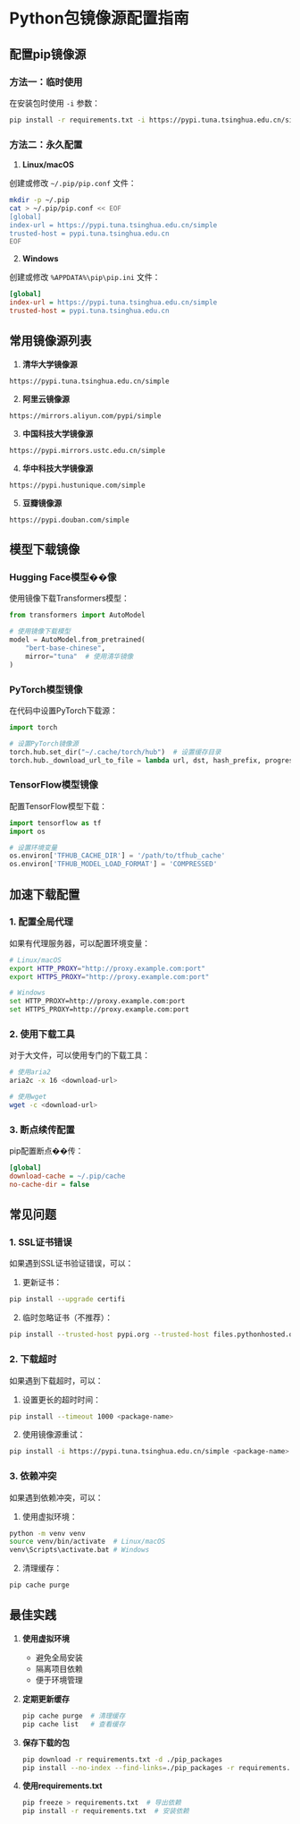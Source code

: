 # Python包镜像源配置指南

## 配置pip镜像源

### 方法一：临时使用

在安装包时使用 `-i` 参数：

```bash
pip install -r requirements.txt -i https://pypi.tuna.tsinghua.edu.cn/simple
```

### 方法二：永久配置

1. **Linux/macOS**

创建或修改 `~/.pip/pip.conf` 文件：

```bash
mkdir -p ~/.pip
cat > ~/.pip/pip.conf << EOF
[global]
index-url = https://pypi.tuna.tsinghua.edu.cn/simple
trusted-host = pypi.tuna.tsinghua.edu.cn
EOF
```

2. **Windows**

创建或修改 `%APPDATA%\pip\pip.ini` 文件：

```ini
[global]
index-url = https://pypi.tuna.tsinghua.edu.cn/simple
trusted-host = pypi.tuna.tsinghua.edu.cn
```

## 常用镜像源列表

1. **清华大学镜像源**
```
https://pypi.tuna.tsinghua.edu.cn/simple
```

2. **阿里云镜像源**
```
https://mirrors.aliyun.com/pypi/simple
```

3. **中国科技大学镜像源**
```
https://pypi.mirrors.ustc.edu.cn/simple
```

4. **华中科技大学镜像源**
```
https://pypi.hustunique.com/simple
```

5. **豆瓣镜像源**
```
https://pypi.douban.com/simple
```

## 模型下载镜像

### Hugging Face模型��像
使用镜像下载Transformers模型：

```python
from transformers import AutoModel

# 使用镜像下载模型
model = AutoModel.from_pretrained(
    "bert-base-chinese",
    mirror="tuna"  # 使用清华镜像
)
```

### PyTorch模型镜像
在代码中设置PyTorch下载源：

```python
import torch

# 设置PyTorch镜像源
torch.hub.set_dir("~/.cache/torch/hub")  # 设置缓存目录
torch.hub._download_url_to_file = lambda url, dst, hash_prefix, progress: ...  # 自定义下载函数
```

### TensorFlow模型镜像
配置TensorFlow模型下载：

```python
import tensorflow as tf
import os

# 设置环境变量
os.environ['TFHUB_CACHE_DIR'] = '/path/to/tfhub_cache'
os.environ['TFHUB_MODEL_LOAD_FORMAT'] = 'COMPRESSED'
```

## 加速下载配置

### 1. 配置全局代理

如果有代理服务器，可以配置环境变量：

```bash
# Linux/macOS
export HTTP_PROXY="http://proxy.example.com:port"
export HTTPS_PROXY="http://proxy.example.com:port"

# Windows
set HTTP_PROXY=http://proxy.example.com:port
set HTTPS_PROXY=http://proxy.example.com:port
```

### 2. 使用下载工具

对于大文件，可以使用专门的下载工具：

```bash
# 使用aria2
aria2c -x 16 <download-url>

# 使用wget
wget -c <download-url>
```

### 3. 断点续传配置

pip配置断点��传：

```ini
[global]
download-cache = ~/.pip/cache
no-cache-dir = false
```

## 常见问题

### 1. SSL证书错误

如果遇到SSL证书验证错误，可以：

1. 更新证书：
```bash
pip install --upgrade certifi
```

2. 临时忽略证书（不推荐）：
```bash
pip install --trusted-host pypi.org --trusted-host files.pythonhosted.org <package-name>
```

### 2. 下载超时

如果遇到下载超时，可以：

1. 设置更长的超时时间：
```bash
pip install --timeout 1000 <package-name>
```

2. 使用镜像源重试：
```bash
pip install -i https://pypi.tuna.tsinghua.edu.cn/simple <package-name>
```

### 3. 依赖冲突

如果遇到依赖冲突，可以：

1. 使用虚拟环境：
```bash
python -m venv venv
source venv/bin/activate  # Linux/macOS
venv\Scripts\activate.bat # Windows
```

2. 清理缓存：
```bash
pip cache purge
```

## 最佳实践

1. **使用虚拟环境**
   - 避免全局安装
   - 隔离项目依赖
   - 便于环境管理

2. **定期更新缓存**
   ```bash
   pip cache purge  # 清理缓存
   pip cache list   # 查看缓存
   ```

3. **保存下载的包**
   ```bash
   pip download -r requirements.txt -d ./pip_packages
   pip install --no-index --find-links=./pip_packages -r requirements.txt
   ```

4. **使用requirements.txt**
   ```bash
   pip freeze > requirements.txt  # 导出依赖
   pip install -r requirements.txt  # 安装依赖
   ``` 